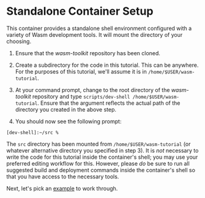 # Standalone Container Setup

This container provides a standalone shell environment configured with a variety of Wasm development tools.  It will mount the directory of your choosing.

1. Ensure that the *wasm-toolkit* repository has been cloned.

1. Create a subdirectory for the code in this tutorial.  This can be anywhere.  For the purposes of this tutorial, we'll assume it is in `/home/$USER/wasm-tutorial`.

1. At your command prompt, change to the root directory of the *wasm-toolkit* repository and type `scripts/dev-shell /home/$USER/wasm-tutorial`.  Ensure that the argument reflects the actual path of the directory you created in the above step.

1. You should now see the following prompt:
```
[dev-shell]:~/src %
```

The `src` directory has been mounted from `/home/$USER/wasm-tutorial` (or whatever alternative directory you specified in step 3).  It is *not* necessary to write the code for this tutorial inside the container's shell; you may use your preferred editing workflow for this.  However, please *do* be sure to run all suggested build and deployment commands inside the container's shell so that you have access to the necessary tools.

Next, let's pick an [example](Tutorial-Examples.md) to work through.

